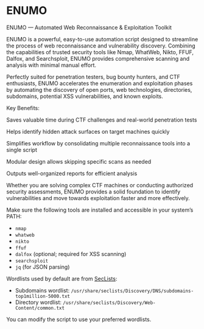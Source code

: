 # ENUMO
ENUMO — Automated Web Reconnaissance & Exploitation Toolkit

ENUMO is a powerful, easy-to-use automation script designed to streamline the process of web reconnaissance and vulnerability discovery. Combining the capabilities of trusted security tools like Nmap, WhatWeb, Nikto, FFUF, Dalfox, and Searchsploit, ENUMO provides comprehensive scanning and analysis with minimal manual effort.

Perfectly suited for penetration testers, bug bounty hunters, and CTF enthusiasts, ENUMO accelerates the enumeration and exploitation phases by automating the discovery of open ports, web technologies, directories, subdomains, potential XSS vulnerabilities, and known exploits.

Key Benefits:

Saves valuable time during CTF challenges and real-world penetration tests

Helps identify hidden attack surfaces on target machines quickly

Simplifies workflow by consolidating multiple reconnaissance tools into a single script

Modular design allows skipping specific scans as needed

Outputs well-organized reports for efficient analysis

Whether you are solving complex CTF machines or conducting authorized security assessments, ENUMO provides a solid foundation to identify vulnerabilities and move towards exploitation faster and more effectively.

Make sure the following tools are installed and accessible in your system’s PATH:

- `nmap`
- `whatweb`
- `nikto`
- `ffuf`
- `dalfox` (optional; required for XSS scanning)
- `searchsploit`
- `jq` (for JSON parsing)

Wordlists used by default are from [SecLists](https://github.com/danielmiessler/SecLists):

- Subdomains wordlist: `/usr/share/seclists/Discovery/DNS/subdomains-top1million-5000.txt`  
- Directory wordlist: `/usr/share/seclists/Discovery/Web-Content/common.txt`

You can modify the script to use your preferred wordlists.
